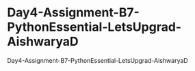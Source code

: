 # Day4-Assignment-B7-PythonEssential-LetsUpgrad-AishwaryaD
Day4-Assignment-B7-PythonEssential-LetsUpgrad-AishwaryaD

